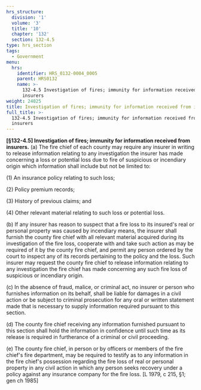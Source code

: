 ```yaml
---
hrs_structure:
  division: '1'
  volume: '3'
  title: '10'
  chapter: '132'
  section: 132-4.5
type: hrs_section
tags:
  - Government
menu:
  hrs:
    identifier: HRS_0132-0004_0005
    parent: HRS0132
    name: >-
      132-4.5 Investigation of fires; immunity for information received from
      insurers
weight: 24025
title: Investigation of fires; immunity for information received from insurers
full_title: >-
  132-4.5 Investigation of fires; immunity for information received from
  insurers
---
```

**[§132-4.5] Investigation of fires; immunity for information received from insurers.** (a) The fire chief of each county may require any insurer in writing to release information relating to any investigation the insurer has made concerning a loss or potential loss due to fire of suspicious or incendiary origin which information shall include but not be limited to:

(1) An insurance policy relating to such loss;

(2) Policy premium records;

(3) History of previous claims; and

(4) Other relevant material relating to such loss or potential loss.

(b) If any insurer has reason to suspect that a fire loss to its insured's real or personal property was caused by incendiary means, the insurer shall furnish the county fire chief with all relevant material acquired during its investigation of the fire loss, cooperate with and take such action as may be required of it by the county fire chief, and permit any person ordered by the court to inspect any of its records pertaining to the policy and the loss. Such insurer may request the county fire chief to release information relating to any investigation the fire chief has made concerning any such fire loss of suspicious or incendiary origin.

(c) In the absence of fraud, malice, or criminal act, no insurer or person who furnishes information on its behalf, shall be liable for damages in a civil action or be subject to criminal prosecution for any oral or written statement made that is necessary to supply information required pursuant to this section.

(d) The county fire chief receiving any information furnished pursuant to this section shall hold the information in confidence until such time as its release is required in furtherance of a criminal or civil proceeding.

(e) The county fire chief, in person or by officers or members of the fire chief's fire department, may be required to testify as to any information in the fire chief's possession regarding the fire loss of real or personal property in any civil action in which any person seeks recovery under a policy against any insurance company for the fire loss. [L 1979, c 215, §1; gen ch 1985]